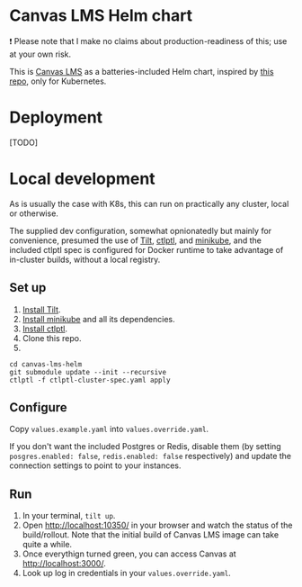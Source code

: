 # Canvas LMS Helm chart

❗ Please note that I make no claims about production-readiness of this; use at your own risk.

This is [Canvas LMS](https://github.com/instructure/canvas-lms) as a batteries-included Helm chart, inspired by [this repo](https://github.com/instructure/canvas-self-hosted), only for Kubernetes.

# Deployment
[TODO]

# Local development

As is usually the case with K8s, this can run on practically any cluster, local or otherwise.

The supplied dev configuration, somewhat opnionatedly but mainly for convenience, presumed the use of [Tilt](https://tilt.dev), [ctlptl](https://github.com/tilt-dev/ctlptl), and [minikube](https://minikube.sigs.k8s.io/), and the included ctlptl spec is configured for Docker runtime to take advantage of in-cluster builds, without a local registry.

## Set up

1. [Install Tilt](https://docs.tilt.dev/).
2. [Install minikube](https://minikube.sigs.k8s.io/docs/) and all its dependencies.
3. [Install ctlptl](https://github.com/tilt-dev/ctlptl).
4. Clone this repo.
5.
```
cd canvas-lms-helm
git submodule update --init --recursive
ctlptl -f ctlptl-cluster-spec.yaml apply
```

## Configure
Copy `values.example.yaml` into `values.override.yaml`.

If you don't want the included Postgres or Redis, disable them (by setting `posgres.enabled: false`, `redis.enabled: false` respectively) and update the connection settings to point to your instances.

## Run
1. In your terminal, `tilt up`.
2. Open [http://localhost:10350/](http://localhost:10350/) in your browser and watch the status of the build/rollout. Note that the initial build of Canvas LMS image can take quite a while.
3. Once everythign turned green, you can access Canvas at [http://localhost:3000/](http://localhost:3000/).
4. Look up log in credentials in your `values.override.yaml`.
